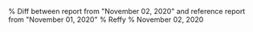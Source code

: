 % Diff between report from "November 02, 2020" and reference report from "November 01, 2020"
% Reffy
% November 02, 2020

